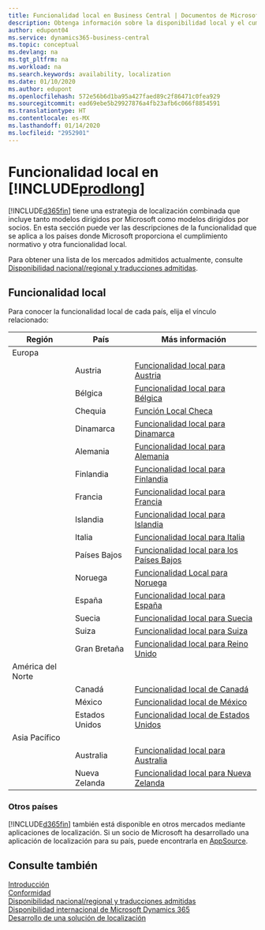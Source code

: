 ```yaml
---
title: Funcionalidad local en Business Central | Documentos de Microsoft
description: Obtenga información sobre la disponibilidad local y el cumplimiento de las normativas de Dynamics 365 Business Central.
author: edupont04
ms.service: dynamics365-business-central
ms.topic: conceptual
ms.devlang: na
ms.tgt_pltfrm: na
ms.workload: na
ms.search.keywords: availability, localization
ms.date: 01/10/2020
ms.author: edupont
ms.openlocfilehash: 572e56b6d1ba95a427faed89c2f86471c0fea929
ms.sourcegitcommit: ead69ebe5b29927876a4fb23afb6c066f8854591
ms.translationtype: HT
ms.contentlocale: es-MX
ms.lasthandoff: 01/14/2020
ms.locfileid: "2952901"
---
```

# <a name="local-functionality-in-includeprodlongincludesprodlongmd"></a>Funcionalidad local en [!INCLUDE[prodlong](includes/prodlong.md)]

[!INCLUDE[d365fin](includes/d365fin_md.md)] tiene una estrategia de localización combinada que incluye tanto modelos dirigidos por Microsoft como modelos dirigidos por socios. En esta sección puede ver las descripciones de la funcionalidad que se aplica a los países donde Microsoft proporciona el cumplimiento normativo y otra funcionalidad local.  

Para obtener una lista de los mercados admitidos actualmente, consulte [Disponibilidad nacional/regional y traducciones admitidas](/dynamics365/business-central/dev-itpro/compliance/apptest-countries-and-translations?toc=/dynamics365/business-central/toc.json).  

## <a name="local-functionality"></a>Funcionalidad local

Para conocer la funcionalidad local de cada país, elija el vínculo relacionado:

| Región | País | Más información |
| --- | --- |--- |
| Europa |  | |
|        | Austria | [Funcionalidad local para Austria](localfunctionality/austria/austria-local-functionality.md) |
|        | Bélgica | [Funcionalidad local para Bélgica](localfunctionality/belgium/belgium-local-functionality.md) |
|        | Chequia | [Función Local Checa](localfunctionality/czech/czech-local-functionality.md) |
|        | Dinamarca | [Funcionalidad local para Dinamarca](localfunctionality/denmark/denmark-local-functionality.md) |
|        | Alemania | [Funcionalidad local para Alemania](localfunctionality/germany/germany-local-functionality.md) |
|        | Finlandia | [Funcionalidad local para Finlandia](localfunctionality/finland/finland-local-functionality.md) |
|        | Francia | [Funcionalidad local para Francia](localfunctionality/france/france-local-functionality.md) |
|        | Islandia | [Funcionalidad local para Islandia](localfunctionality/iceland/iceland-local-functionality.md) |
|        | Italia | [Funcionalidad local para Italia](localfunctionality/italy/italy-local-functionality.md) |
|        | Países Bajos | [Funcionalidad local para los Países Bajos](localfunctionality/netherlands/netherlands-local-functionality.md) |
|        | Noruega | [Funcionalidad Local para Noruega](localfunctionality/norway/norway-local-functionality.md) |
|        | España | [Funcionalidad local para España](localfunctionality/spain/spain-local-functionality.md) |
|        | Suecia | [Funcionalidad local para Suecia](localfunctionality/sweden/sweden-local-functionality.md) |
|        | Suiza | [Funcionalidad local para Suiza](localfunctionality/switzerland/switzerland-local-functionality.md) |
|        | Gran Bretaña | [Funcionalidad local para Reino Unido](localfunctionality/unitedkingdom/united-kingdom-local-functionality.md) |
| América del Norte |       |  |
|        | Canadá|[Funcionalidad local de Canadá](localfunctionality/canada/canada-local-functionality.md) |
|        | México | [Funcionalidad local de México](localfunctionality/mexico/mexico-local-functionality.md) |
|        | Estados Unidos|[Funcionalidad local de Estados Unidos](localfunctionality/unitedstates/united-states-local-functionality.md) |
| Asia Pacífico |       |  |
|        | Australia | [Funcionalidad local para Australia](localfunctionality/australia/australia-local-functionality.md) |
|        | Nueva Zelanda | [Funcionalidad local para Nueva Zelanda](localfunctionality/newzealand/new-zealand-local-functionality.md) |

### <a name="other-countries"></a>Otros países
[!INCLUDE[d365fin](includes/d365fin_md.md)] también está disponible en otros mercados mediante aplicaciones de localización. Si un socio de Microsoft ha desarrollado una aplicación de localización para su país, puede encontrarla en [AppSource](https://appsource.microsoft.com/product/dynamics-365-business-central/).

## <a name="see-also"></a>Consulte también
[Introducción](product-get-started.md)  
[Conformidad](compliance/compliance-overview.md)  
[Disponibilidad nacional/regional y traducciones admitidas](/dynamics365/business-central/dev-itpro/compliance/apptest-countries-and-translations?toc=/dynamics365/business-central/toc.json)  
[Disponibilidad internacional de Microsoft Dynamics 365](/dynamics365/get-started/availability)  
[Desarrollo de una solución de localización](/dynamics365/business-central/dev-itpro/developer/readiness/readiness-develop-localization)  
